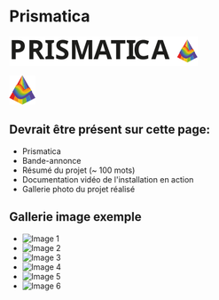 # Prismatica

![](/medias/logo/prismatica-logo-black.svg)

 <img src="/medias/logo/prismatica-logo.svg" style="max-width: 24em">


## Devrait être présent sur cette page:

* Prismatica
* Bande-annonce
* Résumé du projet (~ 100 mots)
* Documentation vidéo de l'installation en action
* Gallerie photo du projet réalisé

## Gallerie image exemple

* ![Image 1](https://placehold.co/400x400?text=1+image)
* ![Image 2](https://placehold.co/400x400?text=2+image)
* ![Image 3](https://placehold.co/400x400?text=3+image)
* ![Image 4](https://placehold.co/400x400?text=4+image)
* ![Image 5](https://placehold.co/400x400?text=5+image)
* ![Image 6](https://placehold.co/400x400?text=6+image)

